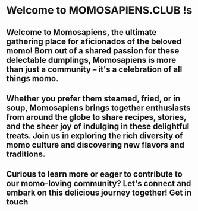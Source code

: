 # Welcome to MOMOSAPIENS.CLUB !s

## Welcome to Momosapiens, the ultimate gathering place for aficionados of the beloved momo! Born out of a shared passion for these delectable dumplings, Momosapiens is more than just a community – it's a celebration of all things momo.

## Whether you prefer them steamed, fried, or in soup, Momosapiens brings together enthusiasts from around the globe to share recipes, stories, and the sheer joy of indulging in these delightful treats. Join us in exploring the rich diversity of momo culture and discovering new flavors and traditions.

## Curious to learn more or eager to contribute to our momo-loving community? Let's connect and embark on this delicious journey together! Get in touch

